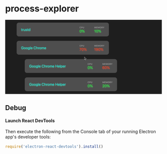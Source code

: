 # process-explorer

![Process Explorer](./process-explorer-demo.gif)

## Debug

#### Launch React DevTools

Then execute the following from the Console tab of your running Electron app's developer tools:

```javascript
require('electron-react-devtools').install()
```

